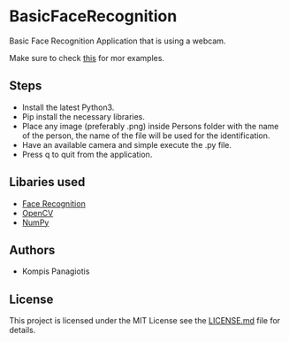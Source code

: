 # BasicFaceRecognition

Basic Face Recognition Application that is using a webcam.   

Make sure to check [this](https://github.com/ageitgey/face_recognition/tree/master/examples) for mor examples.

## Steps
- Install the latest Python3.
- Pip install the necessary libraries.
- Place any image (preferably .png) inside Persons folder with the name of the person, the name of the file will be used for the identification.
- Have an available camera and simple execute the .py file.
- Press q to quit from the application.

## Libaries used

- [Face Recognition](https://pypi.org/project/face-recognition)
- [OpenCV](https://pypi.org/project/opencv-python)
- [NumPy](https://pypi.org/project/numpy)

## Authors

- Kompis Panagiotis

## License

This project is licensed under the MIT License see the [LICENSE.md](https://github.com/PKompis/BasicFaceRecognition/blob/main/LICENSE) file for details.